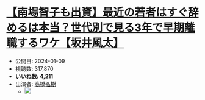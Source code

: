# [【南場智子も出資】最近の若者はすぐ辞めるは本当？世代別で見る3年で早期離職するワケ【坂井風太】](https://www.youtube.com/watch?v=J_O4KqDAgX4)
-   公開日: 2024-01-09
-   視聴数: 317,870
-   **いいね数: 4,211**
-   出演者: [高橋弘樹](/rehacq_fan/people/高橋弘樹 "wikilink")
    - [![](https://img.youtube.com/vi/J_O4KqDAgX4/hqdefault.jpg)](https://www.youtube.com/watch?v=J_O4KqDAgX4)
